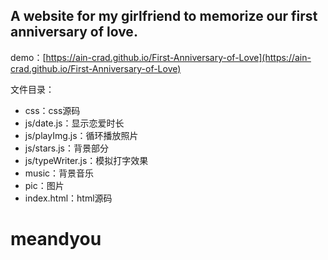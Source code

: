 ## A website for my girlfriend to memorize our first anniversary of love.

demo：[https://ain-crad.github.io/First-Anniversary-of-Love](https://ain-crad.github.io/First-Anniversary-of-Love)

文件目录：   
* css：css源码      
* js/date.js：显示恋爱时长  
* js/playImg.js：循环播放照片  
* js/stars.js：背景部分  
* js/typeWriter.js：模拟打字效果  
* music：背景音乐  
* pic：图片  
* index.html：html源码
# meandyou
